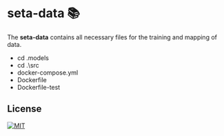 # seta-data 📚

The **seta-data** contains all necessary files for the training and mapping of data.

* cd \.models
* cd .\src
* docker-compose.yml
* Dockerfile
* Dockerfile-test


## License


[![MIT][mit-badge]][mit-url]

[mit-badge]: https://img.shields.io/badge/license-mit-blue
[mit-url]: https://choosealicense.com/licenses/mit/